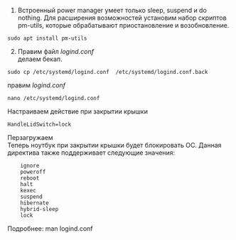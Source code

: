 1. Встроенный power manager умеет только sleep, suspend и do nothing. Для расширения возможностей установим набор скриптов pm-utils, которые обрабатывают приостановление и возобновление.  
```
sudo apt install pm-utils
```
2. Правим файл *logind.conf*   
делаем бекап.  
```
sudo cp /etc/systemd/logind.conf  /etc/systemd/logind.conf.back
```
правим *logind.conf*  
```
nano /etc/systemd/logind.conf
```
Настраиваем действие при закрытии крышки   
```
HandleLidSwitch=lock
```
Перзагружаем  
Теперь ноутбук при закрытии крышки будет блокировать ОС. Данная директива также поддерживает следующие значения:  
```
    ignore
    poweroff
    reboot
    halt
    kexec
    suspend
    hibernate
    hybrid-sleep
    lock
```
 Подробнее: man logind.conf
  
